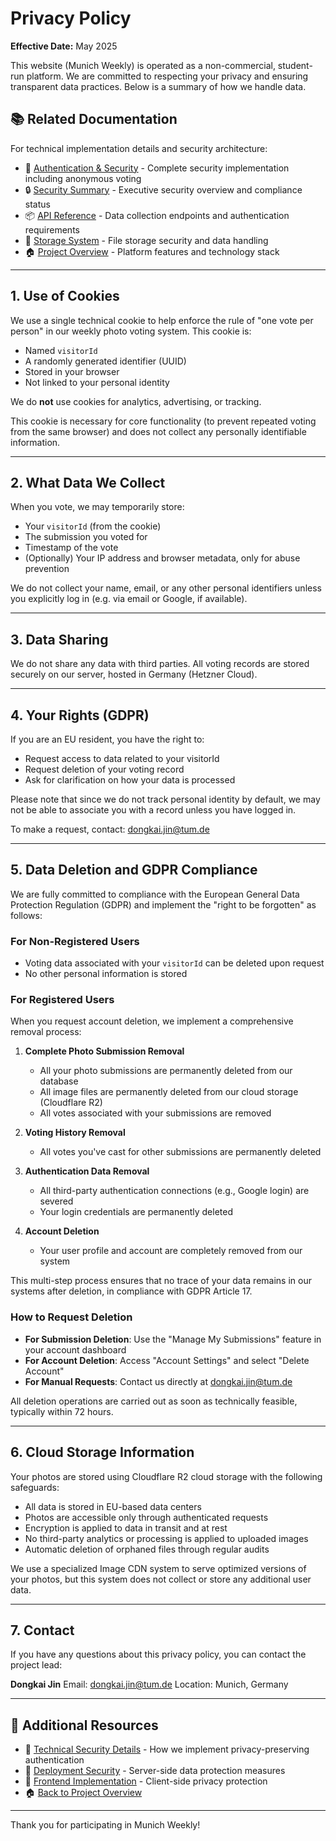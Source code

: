 # Privacy Policy

**Effective Date:** May 2025

This website (Munich Weekly) is operated as a non-commercial, student-run platform. We are committed to respecting your privacy and ensuring transparent data practices. Below is a summary of how we handle data.

## 📚 Related Documentation

For technical implementation details and security architecture:
- 🔐 [Authentication & Security](./auth.md) - Complete security implementation including anonymous voting
- 🔒 [Security Summary](./security-summary.md) - Executive security overview and compliance status
- 📦 [API Reference](./api.md) - Data collection endpoints and authentication requirements
- 💾 [Storage System](./storage.md) - File storage security and data handling
- 🏠 [Project Overview](../README.md) - Platform features and technology stack

---

## 1. Use of Cookies

We use a single technical cookie to help enforce the rule of "one vote per person" in our weekly photo voting system. This cookie is:

* Named `visitorId`
* A randomly generated identifier (UUID)
* Stored in your browser
* Not linked to your personal identity

We do **not** use cookies for analytics, advertising, or tracking.

This cookie is necessary for core functionality (to prevent repeated voting from the same browser) and does not collect any personally identifiable information.

---

## 2. What Data We Collect

When you vote, we may temporarily store:

* Your `visitorId` (from the cookie)
* The submission you voted for
* Timestamp of the vote
* (Optionally) Your IP address and browser metadata, only for abuse prevention

We do not collect your name, email, or any other personal identifiers unless you explicitly log in (e.g. via email or Google, if available).

---

## 3. Data Sharing

We do not share any data with third parties. All voting records are stored securely on our server, hosted in Germany (Hetzner Cloud).

---

## 4. Your Rights (GDPR)

If you are an EU resident, you have the right to:

* Request access to data related to your visitorId
* Request deletion of your voting record
* Ask for clarification on how your data is processed

Please note that since we do not track personal identity by default, we may not be able to associate you with a record unless you have logged in.

To make a request, contact: [dongkai.jin@tum.de](mailto:dongkai.jin@tum.de)

---

## 5. Data Deletion and GDPR Compliance

We are fully committed to compliance with the European General Data Protection Regulation (GDPR) and implement the "right to be forgotten" as follows:

### For Non-Registered Users
* Voting data associated with your `visitorId` can be deleted upon request
* No other personal information is stored

### For Registered Users
When you request account deletion, we implement a comprehensive removal process:

1. **Complete Photo Submission Removal**
   * All your photo submissions are permanently deleted from our database
   * All image files are permanently deleted from our cloud storage (Cloudflare R2)
   * All votes associated with your submissions are removed

2. **Voting History Removal**
   * All votes you've cast for other submissions are permanently deleted

3. **Authentication Data Removal**
   * All third-party authentication connections (e.g., Google login) are severed
   * Your login credentials are permanently deleted

4. **Account Deletion**
   * Your user profile and account are completely removed from our system

This multi-step process ensures that no trace of your data remains in our systems after deletion, in compliance with GDPR Article 17.

### How to Request Deletion

* **For Submission Deletion**: Use the "Manage My Submissions" feature in your account dashboard
* **For Account Deletion**: Access "Account Settings" and select "Delete Account"
* **For Manual Requests**: Contact us directly at [dongkai.jin@tum.de](mailto:dongkai.jin@tum.de)

All deletion operations are carried out as soon as technically feasible, typically within 72 hours.

---

## 6. Cloud Storage Information

Your photos are stored using Cloudflare R2 cloud storage with the following safeguards:

* All data is stored in EU-based data centers
* Photos are accessible only through authenticated requests
* Encryption is applied to data in transit and at rest
* No third-party analytics or processing is applied to uploaded images
* Automatic deletion of orphaned files through regular audits

We use a specialized Image CDN system to serve optimized versions of your photos, but this system does not collect or store any additional user data.

---

## 7. Contact

If you have any questions about this privacy policy, you can contact the project lead:

**Dongkai Jin**
Email: [dongkai.jin@tum.de](mailto:dongkai.jin@tum.de)
Location: Munich, Germany

---

## 🔗 Additional Resources

- 🔐 [Technical Security Details](./auth.md) - How we implement privacy-preserving authentication
- 🚀 [Deployment Security](./deployment.md) - Server-side data protection measures
- 📱 [Frontend Implementation](./frontend-overview.md) - Client-side privacy protection
- 🏠 [Back to Project Overview](../README.md)

---

Thank you for participating in Munich Weekly!
